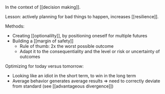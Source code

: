 In the context of [[decision making]].

Lesson: actively planning for bad things to happen, increases [[resilience]].

Methods:
- Creating [[optionalilty]], by positioning oneself for multiple futures
- Building a [[margin of safety]]
	- Rule of thumb: 2x the worst possible outcome
	- Adapt it to the consequentiality and the level or risk or uncertainty of outcomes

Optimizing for today versus tomorrow:
- Looking like an idiot in the short term, to win in the long term
- Average behavior generates average results => need to correctly deviate from standard (see [[advantageous divergence]])